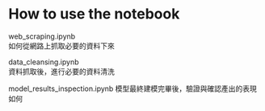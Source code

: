# How to use the notebook

web_scraping.ipynb  
如何從網路上抓取必要的資料下來  

data_cleansing.ipynb  
資料抓取後，進行必要的資料清洗  







model_results_inspection.ipynb
模型最終建模完畢後，驗證與確認產出的表現如何
